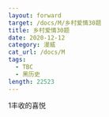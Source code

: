 ```yaml
---
layout: forward
target: /docs/M/乡村爱情30题
title: 乡村爱情30题
date: 2020-12-12
category: 漫威
cat_url: /docs/M
tags: 
  - TBC
  - 黑历史
length: 22523
---
```


1丰收的喜悦
